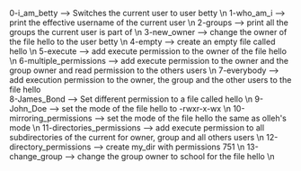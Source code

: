 0-i_am_betty --> Switches the current user to user betty \n
1-who_am_i --> print the effective username of the current user \n
2-groups --> print all the groups the current user is part of \n
3-new_owner --> change the owner of the file hello to the user betty \n
4-empty --> create an empty file called hello \n
5-execute --> add execute permission to the owner of the file hello \n
6-multiple_permissions --> add execute permission to the owner and the group owner and read permission to the others users \n
7-everybody --> add execution permission to the owner, the group and the other users to the file hello \
8-James_Bond --> Set different permission to a file called hello \n
9-John_Doe --> set the mode of the file hello to -rwxr-x-wx \n
10-mirroring_permissions --> set the mode of the file hello the same as olleh's mode \n
11-directories_permissions --> add execute permission to all subdirectories of the current for owner, group and all others users \n
12-directory_permissions --> create my_dir with permissions 751 \n
13-change_group --> change the group owner to school for the file hello \n
